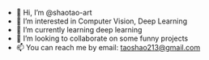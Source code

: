 - 👋 Hi, I’m @shaotao-art
- 👀 I’m interested in Computer Vision, Deep Learning
- 🌱 I’m currently learning deep learning
- 💞️ I’m looking to collaborate on some funny projects
- 📫 You can reach me by email: taoshao213@gmail.com

<!---
shaotao-art/shaotao-art is a ✨ special ✨ repository because its `README.md` (this file) appears on your GitHub profile.
You can click the Preview link to take a look at your changes.
--->
